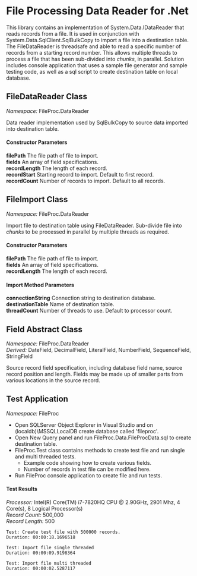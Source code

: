 
# File Processing Data Reader for .Net

This library contains an implementation of System.Data.IDataReader that reads records from a file.
It is used in conjunction with System.Data.SqlClient.SqlBulkCopy to import a file into a destination table.
The FileDataReader is threadsafe and able to read a specific number of records from a starting record number.
This allows multiple threads to process a file that has been sub-divided into *chunks*, in parallel.
Solution includes console application that uses a sample file generator and sample testing code, as well as a sql script to create destination table on local database.

## FileDataReader Class
*Namespace:* FileProc.DataReader

Data reader implementation used by SqlBulkCopy to source data imported into destination table.

#### Constructor Parameters
**filePath** The file path of file to import.  
**fields** An array of field specifications.  
**recordLength** The length of each record.  
**recordStart** Starting record to import. Default to first record.  
**recordCount** Number of records to import. Default to all records.  

## FileImport Class
*Namespace:* FileProc.DataReader

Import file to destination table using FileDataReader.
Sub-divide file into *chunks* to be processed in parallel by multiple threads as required.

#### Constructor Parameters
**filePath** The file path of file to import.  
**fields** An array of field specifications.  
**recordLength** The length of each record.  

#### Import Method Parameters
**connectionString** Connection string to destination database.  
**destinationTable** Name of destination table.  
**threadCount** Number of threads to use. Default to processor count.  

## Field Abstract Class
*Namespace:* FileProc.DataReader  
*Derived:* DateField, DecimalField, LiteralField, NumberField, SequenceField, StringField  

Source record field specification, including database field name, source record position and length.
Fields may be made up of smaller parts from various locations in the source record.

## Test Application
*Namespace:* FileProc

- Open SQLServer Object Explorer in Visual Studio and on (localdb)\MSSQLLocalDB create database called 'fileproc'.
- Open New Query panel and run FileProc.Data.FileProcData.sql to create destination table.
- FileProc.Test class contains methods to create test file and run single and multi threaded tests.
  - Example code showing how to create various fields.
  - Number of records in test file can be modified here.
- Run FileProc console application to create file and run tests.

#### Test Results

*Processor:* Intel(R) Core(TM) i7-7820HQ CPU @ 2.90GHz, 2901 Mhz, 4 Core(s), 8 Logical Processor(s)  
*Record Count:* 500,000  
*Record Length:* 500  

~~~
Test: Create test file with 500000 records.
Duration: 00:00:18.1696518

Test: Import file single threaded
Duration: 00:00:09.9198364

Test: Import file multi threaded
Duration: 00:00:02.5287117
~~~
